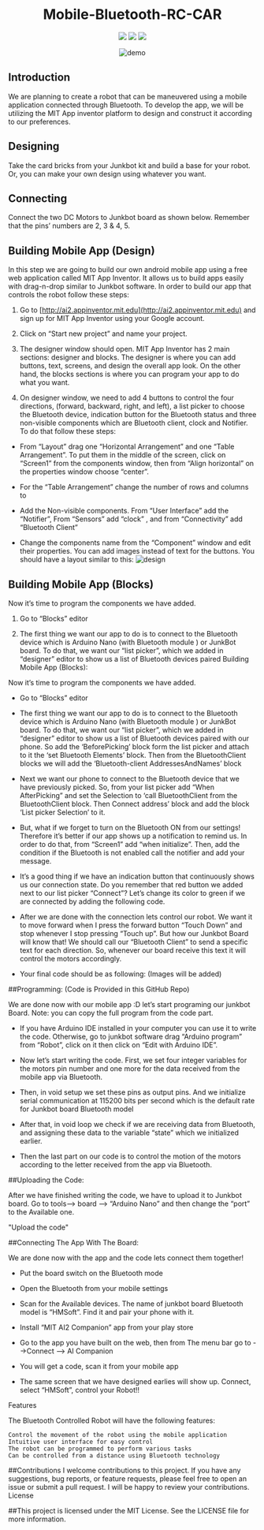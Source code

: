 <h1 align="center">Mobile-Bluetooth-RC-CAR</h1>

<p align="center">
  <img src="https://img.shields.io/badge/Platform-MIT%20App%20Inventor-brightgreen">
  <img src="https://img.shields.io/badge/IDE-Arduino%20IDE-blue">
  <img src="https://img.shields.io/badge/Bluetooth-Arduino%20Nano-blueviolet">
</p>

<p align="center">
  <img src="https://github.com/username/repository-name/blob/main/demo.gif" alt="demo">
</p>

## Introduction

We are planning to create a robot that can be maneuvered using a mobile application connected through Bluetooth. To develop the app, we will be utilizing the MIT App inventor platform to design and construct it according to our preferences.

## Designing

Take the card bricks from your Junkbot kit and build a base for your robot. Or, you can make your own design using whatever you want.

## Connecting

Connect the two DC Motors to Junkbot board as shown below. Remember that the pins’ numbers are 2, 3 & 4, 5.

## Building Mobile App (Design)

In this step we are going to build our own android mobile app using a free web application called MIT App Inventor. It allows us to build apps easily with drag-n-drop similar to Junkbot software. In order to build our app that controls the robot follow these steps:

1. Go to [http://ai2.appinventor.mit.edu](http://ai2.appinventor.mit.edu) and sign up for MIT App Inventor using your Google account.

2. Click on “Start new project” and name your project.

3. The designer window should open. MIT App Inventor has 2 main sections: designer and blocks. The designer is where you can add buttons, text, screens, and design the overall app look. On the other hand, the blocks sections is where you can program your app to do what you want.

4. On designer window, we need to add 4 buttons to control the four directions, (forward, backward, right, and left), a list picker to choose the Bluetooth device, indication button for the Bluetooth status and three non-visible  components which are Bluetooth client, clock and Notifier. To do that follow these steps:

- From “Layout” drag one “Horizontal Arrangement” and one “Table Arrangement”. To put them in the middle of the screen, click on “Screen1” from the components window, then from “Align horizontal” on the properties window choose “center”.
- For the “Table Arrangement” change the number of rows and columns to 

- Add the Non-visible components. From “User Interface” add the “Notifier”, From “Sensors” add “clock” , and from “Connectivity” add “Bluetooth Client”

- Change the components name from the “Component” window and edit their properties. You can add images instead of text for the buttons. You should have a layout similar to this: ![design](https://github.com/username/repository-name/blob/main/design.png)

## Building Mobile App (Blocks)

Now it’s time to program the components we have added.

1. Go to “Blocks” editor 

2. The first thing we want our app to do is to connect to the Bluetooth device which is Arduino Nano (with Bluetooth module ) or JunkBot board. To do that, we want our “list picker”, which we added in “designer” editor to show us a list of Bluetooth devices paired
Building Mobile App (Blocks):

Now it’s time to program the components we have added.

- Go to “Blocks” editor 

- The first thing we want our app to do is to connect to the Bluetooth device which is Arduino Nano (with Bluetooth module ) or JunkBot board. To do that, we want our “list picker”, which we added in “designer” editor to show us a list of Bluetooth devices paired with our phone. So add the ‘BeforePicking’ block form the list picker and attach to it the ‘set Bluetooth Elements’ block. Then from the BluetoothClient blocks we will add the ‘Bluetooth-client AddressesAndNames’ block

- Next we want our phone to connect to the Bluetooth device that we have previously picked. So, from your list picker add “When AfterPicking” and set the Selection to ‘call BluetoothClient from the BluetoothClient block. Then Connect address’ block and add the block ‘List picker Selection’ to it.

- But, what if we forget to turn on the Bluetooth ON from our settings! Therefore it’s better if our app shows up a notification to remind us. In order to do that, from “Screen1” add “when initialize”. Then, add the condition if the Bluetooth is not enabled call the notifier and add your message.

- It’s a good thing if we have an indication button that continuously shows us our connection state. Do you remember that red button we added next to our list picker “Connect”? Let’s change its color to green if we are connected by adding the following code.

- After we are done with the connection lets control our robot. We want it to move forward when I press the forward button “Touch Down” and stop whenever I stop pressing “Touch up”. But how our Junkbot Board will know that! We should call our “Bluetooth Client” to send a specific text for each direction. So, whenever our board receive this text it will control the motors accordingly.

- Your final code should be as following: (Images will be added)

##Programming: (Code is Provided in this GitHub Repo)

We are done now with our mobile app :D let’s start programing our junkbot Board. Note: you can copy the full program from the code part.

- If you have Arduino IDE installed in your computer you can use it to write the code. Otherwise, go to junkbot software drag “Arduino program” from “Robot”, click on it then click on “Edit with Arduino IDE”.

- Now let’s start writing the code. First, we set four integer variables for the motors pin number and one more for the data received from the mobile app via Bluetooth.

- Then, in void setup we set these pins as output pins. And we initialize serial communication at 115200 bits per second which is the default rate for Junkbot board Bluetooth model

- After that, in void loop we check if we are receiving data from Bluetooth, and assigning these data to the variable “state” which we initialized earlier.

- Then the last part on our code is to control the motion of the motors according to the letter received from the app via Bluetooth.   

##Uploading the Code:

After we have finished writing the code, we have to upload it to Junkbot board. Go to tools--> board -->  “Arduino Nano” and then change the “port” to the Available one.

"Upload the code"

##Connecting The App With The Board:

We are done now with the app and the code lets connect them together!

- Put the board switch on the Bluetooth mode 

-  Open the Bluetooth from your mobile settings

- Scan for the Available devices. The name of junkbot board Bluetooth model is “HMSoft”. Find it and pair your phone with it.  

- Install “MIT AI2 Companion” app from your play store

- Go to the app you have built on the web, then from The menu bar  go to -->Connect --> AI Companion 

- You will get a code, scan it from your mobile app  

- The same screen that we have designed earlies will show up. Connect, select “HMSoft”, control your Robot!! 

Features

The Bluetooth Controlled Robot will have the following features:

    Control the movement of the robot using the mobile application
    Intuitive user interface for easy control
    The robot can be programmed to perform various tasks
    Can be controlled from a distance using Bluetooth technology

##Contributions
I welcome contributions to this project. If you have any suggestions, bug reports, or feature requests, please feel free to open an issue or submit a pull request. I will be happy to review your contributions.
License

##This project is licensed under the MIT License. See the LICENSE file for more information.
